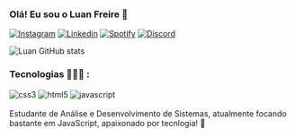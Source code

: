 
### Olá! Eu sou o Luan Freire 🤖

[![Instagram](https://img.shields.io/badge/Instagram-E4405F?style=for-the-badge&logo=instagram&logoColor=white)](https://www.instagram.com/luanfreiire7?igsh=ZnU0cmgwMW1sa3Q5)
[![Linkedin](https://img.shields.io/badge/LinkedIn-0077B5?style=for-the-badge&logo=linkedin&logoColor=white)](https://www.linkedin.com/in/luan-freiire)
[![Spotify](https://img.shields.io/badge/Spotify-1ED760?&style=for-the-badge&logo=spotify&logoColor=white)](https://open.spotify.com/playlist/0SXcHEYT6AZ3ZwaMja1PVA?si=ZTW1dZHFSDamEQRFXFyH6g&pi=BduwZuozSsabM )
[![Discord](https://img.shields.io/badge/Discord-7289DA?style=for-the-badge&logo=discord&logoColor=white)](https://www.discord.com/channels/843323259764211733)

![Luan GitHub stats](https://github-readme-stats.vercel.app/api?username=luanfreiire&show_icons=true&theme=tokyonight)

### Tecnologias 👨🏽‍💻 :

<div style = "display:inline_block">
<img align="center" alt="css3" src="https://img.shields.io/badge/HTML5-E34F26?style=for-the-badge&logo=html5&logoColor=white">
<img align="center" alt="html5" src="https://img.shields.io/badge/CSS3-1572B6?style=for-the-badge&logo=css3&logoColor=white">
<img align="center" alt="javascript" src="https://img.shields.io/badge/JavaScript-F7DF1E?style=for-the-badge&logo=javascript&logoColor=black">
</div>
<br/>
Estudante de Análise e Desenvolvimento de Sistemas, atualmente focando bastante em JavaScript, apaixonado por tecnlogia! 🤖







